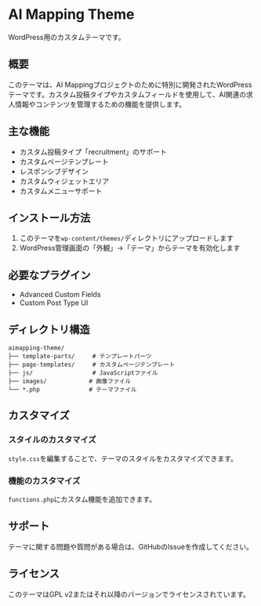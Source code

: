 # AI Mapping Theme

WordPress用のカスタムテーマです。

## 概要

このテーマは、AI Mappingプロジェクトのために特別に開発されたWordPressテーマです。カスタム投稿タイプやカスタムフィールドを使用して、AI関連の求人情報やコンテンツを管理するための機能を提供します。

## 主な機能

- カスタム投稿タイプ「recruitment」のサポート
- カスタムページテンプレート
- レスポンシブデザイン
- カスタムウィジェットエリア
- カスタムメニューサポート

## インストール方法

1. このテーマを`wp-content/themes/`ディレクトリにアップロードします
2. WordPress管理画面の「外観」→「テーマ」からテーマを有効化します

## 必要なプラグイン

- Advanced Custom Fields
- Custom Post Type UI

## ディレクトリ構造

```
aimapping-theme/
├── template-parts/     # テンプレートパーツ
├── page-templates/     # カスタムページテンプレート
├── js/                 # JavaScriptファイル
├── images/            # 画像ファイル
└── *.php              # テーマファイル
```

## カスタマイズ

### スタイルのカスタマイズ

`style.css`を編集することで、テーマのスタイルをカスタマイズできます。

### 機能のカスタマイズ

`functions.php`にカスタム機能を追加できます。

## サポート

テーマに関する問題や質問がある場合は、GitHubのIssueを作成してください。

## ライセンス

このテーマはGPL v2またはそれ以降のバージョンでライセンスされています。 